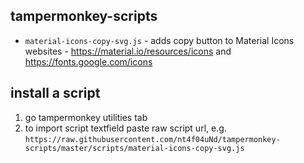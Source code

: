 ## tampermonkey-scripts

* `material-icons-copy-svg.js` - adds copy button to Material Icons websites - https://material.io/resources/icons and https://fonts.google.com/icons


## install a script

1. go tampermonkey utilities tab
2. to import script textfield paste raw script url, e.g. `https://raw.githubusercontent.com/nt4f04uNd/tampermonkey-scripts/master/scripts/material-icons-copy-svg.js`